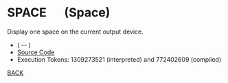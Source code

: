 # SPACE &emsp; (Space)
Display one space on the current output device.
* ( -- )
* [Source Code](../words/core/Space.cs)
* Execution Tokens: 1309273521 (interpreted) and 772402609 (compiled)


[BACK](builtins.md#Space)
